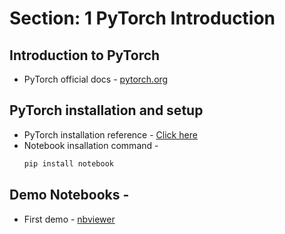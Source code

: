 # Section: 1 PyTorch Introduction

## Introduction to PyTorch

* PyTorch official docs - [pytorch.org](https://pytorch.org)

## PyTorch installation and setup

* PyTorch installation reference - [Click here](https://pytorch.org/get-started/locally/)
* Notebook insallation command - 
    ```bash
    pip install notebook
    ```

## Demo Notebooks -

* First demo - [nbviewer](https://nbviewer.org/github/c17hawke/Pytorch-basics/blob/main/codebase/00_first_demo.ipynb)


